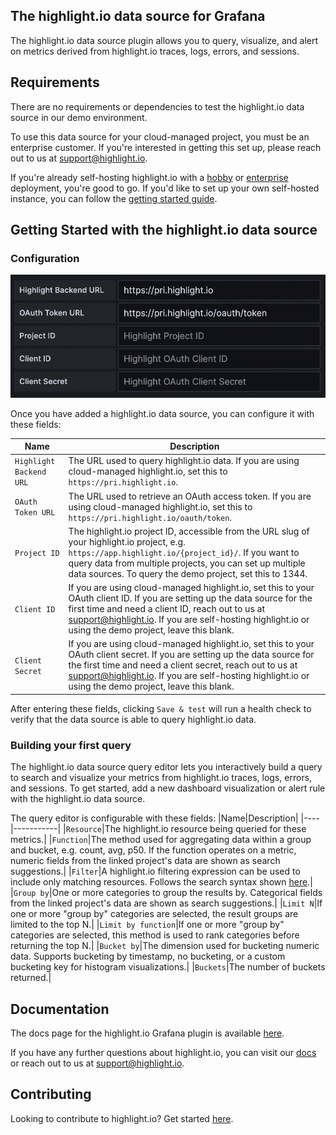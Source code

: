 ## The highlight.io data source for Grafana
The highlight.io data source plugin allows you to query, visualize, and alert on metrics derived from highlight.io traces, logs, errors, and sessions.

## Requirements
There are no requirements or dependencies to test the highlight.io data source in our demo environment.

To use this data source for your cloud-managed project, you must be an enterprise customer. If you're interested in getting this set up, please reach out to us at [support@highlight.io](mailto:support@highlight.io).

If you're already self-hosting highlight.io with a [hobby](https://www.highlight.io/docs/general/company/open-source/hosting/self-host-hobby) or [enterprise](https://www.highlight.io/docs/general/company/open-source/hosting/self-host-enterprise) deployment, you're good to go. If you'd like to set up your own self-hosted instance, you can follow the [getting started guide](https://www.highlight.io/docs/getting-started/7_self-host/self-hosted-hobby-guide).

## Getting Started with the highlight.io data source
### Configuration
![Configuration](https://raw.githubusercontent.com/highlight/highlight/main/sdk/highlightinc-highlight-datasource/src/img/configuration.png)

Once you have added a highlight.io data source, you can configure it with these fields:

|Name|Description|
|----|-----------|
|`Highlight Backend URL`|The URL used to query highlight.io data. If you are using cloud-managed highlight.io, set this to `https://pri.highlight.io`.|
|`OAuth Token URL`|The URL used to retrieve an OAuth access token. If you are using cloud-managed highlight.io, set this to `https://pri.highlight.io/oauth/token`.|
|`Project ID`|The highlight.io project ID, accessible from the URL slug of your highlight.io project, e.g. `https://app.highlight.io/{project_id}/`. If you want to query data from multiple projects, you can set up multiple data sources. To query the demo project, set this to 1344.|
|`Client ID`|If you are using cloud-managed highlight.io, set this to your OAuth client ID. If you are setting up the data source for the first time and need a client ID, reach out to us at [support@highlight.io](mailto:support@highlight.io). If you are self-hosting highlight.io or using the demo project, leave this blank.|
|`Client Secret`|If you are using cloud-managed highlight.io, set this to your OAuth client secret. If you are setting up the data source for the first time and need a client secret, reach out to us at [support@highlight.io](mailto:support@highlight.io). If you are self-hosting highlight.io or using the demo project, leave this blank.|

After entering these fields, clicking `Save & test` will run a health check to verify that the data source is able to query highlight.io data.

### Building your first query
The highlight.io data source query editor lets you interactively build a query to search and visualize your metrics from highlight.io traces, logs, errors, and sessions. To get started, add a new dashboard visualization or alert rule with the highlight.io data source.

The query editor is configurable with these fields:
|Name|Description|
|----|-----------|
|`Resource`|The highlight.io resource being queried for these metrics.|
|`Function`|The method used for aggregating data within a group and bucket, e.g. count, avg, p50. If the function operates on a metric, numeric fields from the linked project's data are shown as search suggestions.|
|`Filter`|A highlight.io filtering expression can be used to include only matching resources. Follows the search syntax shown [here](https://www.highlight.io/docs/general/product-features/general-features/search).|
|`Group by`|One or more categories to group the results by. Categorical fields from the linked project's data are shown as search suggestions.|
|`Limit N`|If one or more "group by" categories are selected, the result groups are limited to the top N.|
|`Limit by function`|If one or more "group by" categories are selected, this method is used to rank categories before returning the top N.|
|`Bucket by`|The dimension used for bucketing numeric data. Supports bucketing by timestamp, no bucketing, or a custom bucketing key for histogram visualizations.|
|`Buckets`|The number of buckets returned.|

## Documentation
The docs page for the highlight.io Grafana plugin is available [here](https://www.highlight.io/docs/general/integrations/grafana-integration/overview).

If you have any further questions about highlight.io, you can visit our [docs](https://www.highlight.io/docs) or reach out to us at [support@highlight.io](mailto:support@highlight.io).

## Contributing
Looking to contribute to highlight.io? Get started [here](https://github.com/highlight/highlight/blob/main/docs-content/general/4_company/open-source/contributing/1_getting-started.md).
